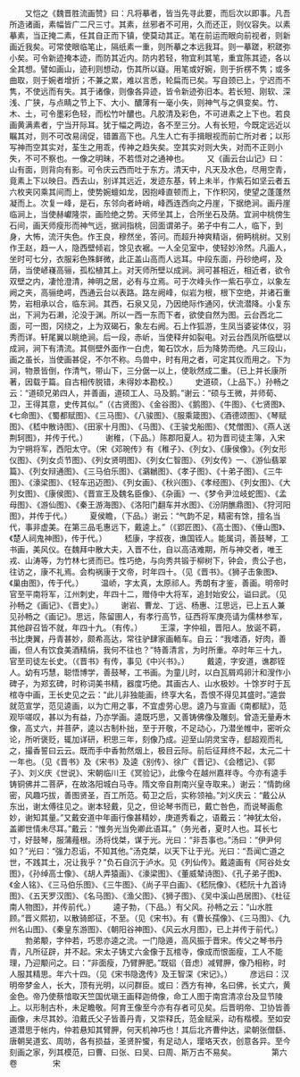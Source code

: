 <!-- { "loadSidebar": true } -->
　　又恺之《魏晋胜流画赞》曰：凡将摹者，皆当先寻此要，而后次以即事。凡吾所造诸画，素幅皆广二尺三寸。其素，丝邪者不可用，久而还正，则仪容失。以素摹素，当正掩二素，任其自正而下镇，使莫动其正。笔在前运而眼向前视者，则新画近我矣。可常使眼临笔止，隔纸素一重，则所摹之本远我耳。则一摹蹉，积蹉弥小矣。可令新迹掩本迹，而防其近内。防内若轻，物宜利其笔，重宜陈其迹，各以全其想。譬如画山，迹利则想动，伤其所以嶷。用笔或好婉，则于折楞不隽；或多曲取，则于婉者增折；不兼之累，难以言悉，轮扁而已矣。写自颈已上，宁迟而不隽，不使远而有失。其于诸像，则像各异迹，皆令新迹弥旧本。若长短、刚软、深浅、广狭，与点睛之节上下、大小、醲薄有一毫小失，则神气与之俱变矣。竹、木、土，可令墨彩色轻，而松竹叶醲也。凡胶清及彩色，不可进素之上下也。若良画黄满素者，宁当开际耳。犹于幅之两边，各不至三分。人有长短，今既定远近以瞩其对，则不可改易阔促，错置高下也。凡生人亡有手揖眼视而前亡所对者；以形写神而空其实对，荃生之用乖，传神之趋失矣。空其实对则大失，对而不正则小失，不可不察也。一像之明昧，不若悟对之通神也。
　　又《画云台山记》曰：山有面，则背向有影。可令庆云西而吐于东方。清天中，凡天及水色，尽用空青，竟素上下以映日。西去山，别详其远近，发迹东基，转上未半，作紫石如坚云者五六枚夹冈乘其间而上，使势婉蟺如龙，因抱峰直顿而上，下作积冈，使望之蓬蓬然凝而上。次复一峰，是石，东邻向者峙峭，峰西连西向之丹崖，下据绝涧。画丹崖临涧上，当使赫巘隆崇，画险绝之势。天师坐其上，合所坐石及荫。宜涧中桃傍生石间，画天师瘦形而神气远，据涧指桃，回面谓弟子。弟子中有二人，临下，到身，大怖，流汗失色。作王良，穆然坐，答问。而超升神爽精诣，俯眄桃树。又别作王赵，趋一人，隐西壁倾岩，馀见衣裾。一人全见室中，使轻妙泠然。凡画人，坐时可七分，衣服彩色殊鲜微，此正盖山高而人远耳。中段东面，丹砂绝崿，及荫，当使嵃嶘高骊，孤松植其上。对天师所壁以成涧。涧可甚相近，相近者，欲令双壁之内，凄怆澄清，神明之居，必有与立焉。可于次峰头作一紫石亭立，以象左阙之夹，高骊绝崿，西通云台以表路。路左阙峰，似岩为根，根下空绝，并诸石重势，岩相承以合，临东涧。其西，石泉又见，乃因绝际作通冈，伏流潜降。小复东出，下涧为石濑，沦没于渊。所以一西一东而下者，欲使自然为图。云台西北二面，可一图，冈绕之，上为双碣石，象左右阙。石上作狐游，生凤当婆娑体仪，羽秀而详。轩尾翼以眺绝涧。后一段，赤岓，当使释弁如裂电。对云台西凤所临壁以成涧，涧下有清流。其侧壁外面作一白虎，匍石饮水，后为降势而绝。凡三段山，画之虽长，当使画甚促，不尔不称。鸟兽中，时有用之者，可定其仪而用之。下为涧，物景皆倒，作清气，带山下，三分倨一以上，使耿然成二重。（已上并长康所著，因载于篇。自古相传脱错，未得妙本勘校。）
　　史道硕，（上品下。）孙畅之云：“道硕兄弟四人，并善画，道硕工人、马及鹅。”谢云：“硕与王微，并师荀、卫，王得其意，史传其似。”（《古贤图》、《金谷图》、《鹅图》、《牛图》、《七贤图》、《七命图》、《蜀都赋图》、《三马图》、《八骏图》、《服乘箴图》、《酒德颂图》、《琴赋图》、《嵇中散诗图》、《田家十月图》、《马图》、《王骏戈船图》、《梵僧图》、《燕人送荆轲图》，并传于代。）
　　谢稚，（下品。）陈郡阳夏人。初为晋司徒主簿，入宋为宁朔将军，西阳太守。（宋《邓琬传》有《稚子》、《列女》、《康侯像》。《列女形仪图》、《列女贞节图》、《列女贤明图》、《列女仁智图》、《列女传》一、《游仙翡翠篇》、《列女辩通图》、《三马伯乐图》、《鸂鶒图》、《孝子图》、《十弟子图》、《三牛图》、《濠梁图》、《轻车迅迈图》、《列女画》、《秋兴图》、《孝经图》、《列女图》、《大列女图》、《康侯图》、《晋宣王及魏名臣像》、《杂画》一、《梦令尹泣岐蛇图》、《孟母图》、《游仙图》、《秦王游海图》、《洛阳门翻车并水图》、《汾阴醮鼎图》、《狩河阳图》，并传于代。）
　　夏侯瞻，（下品。）谢云：“气韵不足，精密有馀，擅名当代，事非虚美。在第三品毛惠远下，戴逵上。”（《郢匠图》、《高士图》、《倕山图》、《楚人祠鬼神图》，传于代。）
　　嵇康，字叔夜，谯国铚人。能属词，善鼓琴，工书画，美风仪。在魏拜中散大夫，入晋不仕，自以高洁难期，所与神交者，唯王戎、山涛等，为竹林七贤而已。性巧绝，与向秀共锻于柳树下，钟会，贵公子也，往访之，康不礼焉。会构祸康于文帝，时年四十。（见《晋书》。《狮子击象图》、《巢由图》，传于代。）
　　温峤，字太真，太原祁人。秀朗有才鉴，善画。明帝时官至平南将军，江州刺史，年四十二，赠侍中大将军，追封始安公，谥曰武。（见孙畅之《画记》、《晋史》。）
　　谢岩、曹龙、丁远、杨惠、江思远，已上五人兼见孙畅之《画记》。思远，陈留圉人，有孝行高节，征西将军庚亮请为儒林参军，其他辟召皆不就，年四十九。（有传。）
　　王濛，字仲祖，晋阳人。放诞不羁，书比庚翼，丹青甚妙，颇希高达，常往驴肆家画輀车。自云：“我嗜酒，好肉，善画，但人有饮食美酒精绢，我何不往也？”特善清言，为时所重。卒时年三十九，官至司徒左长史。（《晋书》有传，事见《中兴书》。）
　　戴逵，字安道，谯郡铚人。幼有巧慧，聪悟博学，善鼓琴，工书画。为童儿时，以白瓦屑鸡卵汁和溲作小碑子，为郑玄碑，时称词美书精，器度巧绝。其画古人、山水极妙。十馀岁时于瓦棺寺中画，王长史见之云：“此儿非独能画，终享大名，吾恨不得见其盛时。”逵尝就范宣学，范见逵画，以为亡用之事，不宜虚劳心思。逵乃与宣画《南都赋》，范观毕嗟叹，甚以为有益，乃亦学画。逵既巧思，又善铸佛像及雕刻。曾造无量寿木像，高丈六，并菩萨，逵以古制朴拙，至于开敬，不足动心，乃潜坐帷中，密听众论，所听褒贬，辄加详研，积思三年，刻像乃成。迎至山阴灵宝寺，郄超观而礼之，撮香誓曰云云。既而手中香勃然烟上，极目云际。前后征拜终不起，太元二十一年也。（见《晋书》及《宋书》及逵《别传》、徐广《晋记》、《会稽记》、《郭子》、刘义庆《世说》、宋朝临川王《冥验记》，此像今在越州嘉祥寺。今亦有逵手铸铜佛并二菩萨，在故洛阳城白马寺。隋文帝自荆南兴皇寺取来。）谢云：“情韵绵密，风趣巧拔，善图贤圣，百工所范。荀卫之后，实称领袖。”刘义庆云：“戴公从东出，谢太傅往见之。谢本轻戴，见之，但论琴书而已，戴亡咎色，而说琴画愈妙，谢知其量。”又戴安道中年画行像甚精妙，庚道秀看之，语戴云：“神犹太俗，盖卿世情未尽耳。”戴云：“惟务光当免卿此语耳。”（务光者，夏时人也。耳长七寸，好鼓琴，服蒲薤根。汤将伐桀，谋于光。光曰：“非吾事也。”汤曰：“伊尹何如？”光曰：“强力忍诟，不知其他。”汤克桀，以天下让于光。光曰：“吾闻亡道之世，不践其土，况让我乎？”负石自沉于泸水。见《列仙传》。戴逵画有《阿谷处女图》，《孙绰高士像》、《胡人弄猿画》、《濠梁图》、《董威辇诗图》、《孔子弟子图》、《金人铭》、《三马伯乐图》、《三牛图》、《尚子平白画》、《嵇阮像》、《嵇阮十九首诗图》、《五天罗汉图》、《名马图》、《渔父图》、《狮子图》、《吴中溪山邑居图》、《杜征南人物图》，并传前代。）
　　逵子勃，（下品。）有父风。孙畅之云：“山水胜顾。”晋义熙初，以散骑郎征，不至。（见《宋书》。有《曹长孺像》、《三马图》、《九州名山图》、《秦皇东游图》、《朝阳谷神图》、《风云水月图》，已上并传于前代。）
　　勃弟颙，字仲若，巧思亦逵之流。一门隐遁，高风振于晋宋。传父之琴书丹青，凡所征辟，并不起。宋太子铸丈六金像于瓦棺寺，像成而恨面瘦，工人不能理，乃迎颙问之。曰：“非面瘦，乃臂胛肥。”既铝（音虑）减臂胛，像乃相称，时人服其精思。年六十四。（见《宋书隐逸传》及王智深《宋记》。）
　　彦远曰：汉明帝梦金人，长大，顶有光明，以问群臣。或曰：西方有神，名曰佛，长丈六，黄金色。帝乃使蔡愔取天竺国优瑱王画释迦倚像，命工人图于南宫清凉台及显节陵上。以形制古朴，未足瞻敬。阿育王像至今亦有存者可见矣。后晋明帝、卫协皆善画像，未尽其妙。洎戴氏父子皆善丹青，又崇释氏，范金赋采，动有楷模。至如安道潜思于帐内，仲若悬知其臂胛，何天机神巧也！其后北齐曹仲达，梁朝张僧繇、唐朝吴道玄、周昉，各有损益，圣贤肸蠁，有足动人，璎珞天衣，创意各异。至今刻画之家，列其模范，曰曹、曰张、曰吴、曰周、斯万古不易矣。
　　
　　第六卷
　　
　　宋
